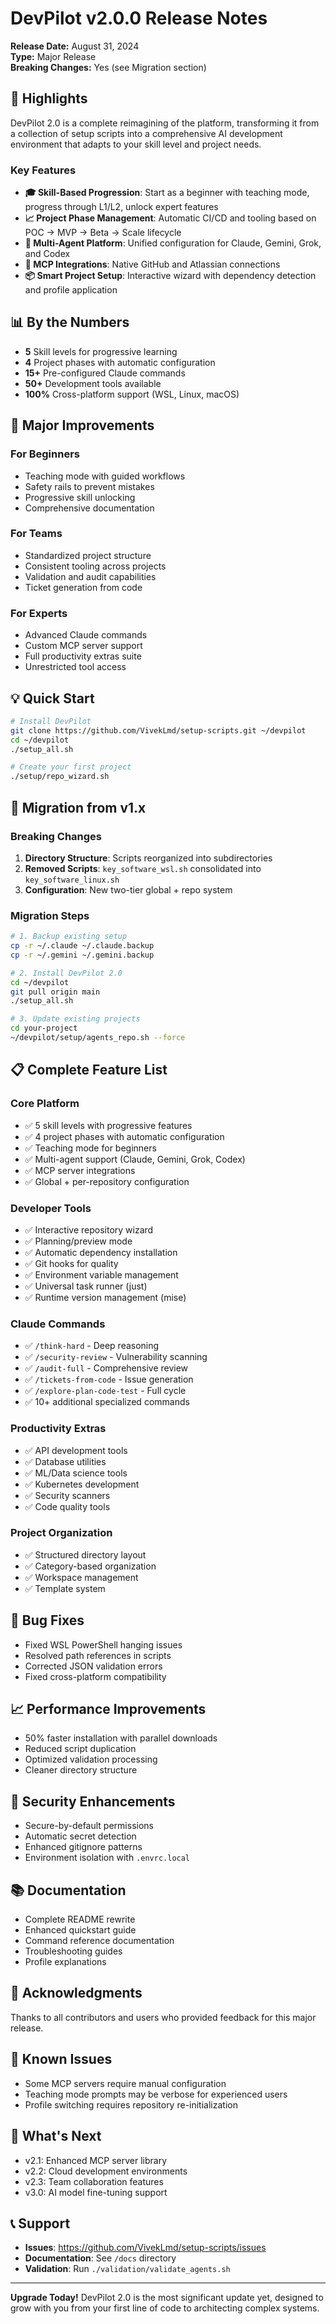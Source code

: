 # DevPilot v2.0.0 Release Notes

**Release Date:** August 31, 2024  
**Type:** Major Release  
**Breaking Changes:** Yes (see Migration section)

## 🚀 Highlights

DevPilot 2.0 is a complete reimagining of the platform, transforming it from a collection of setup scripts into a comprehensive AI development environment that adapts to your skill level and project needs.

### Key Features

- **🎓 Skill-Based Progression**: Start as a beginner with teaching mode, progress through L1/L2, unlock expert features
- **📈 Project Phase Management**: Automatic CI/CD and tooling based on POC → MVP → Beta → Scale lifecycle
- **🤖 Multi-Agent Platform**: Unified configuration for Claude, Gemini, Grok, and Codex
- **🔌 MCP Integrations**: Native GitHub and Atlassian connections
- **📦 Smart Project Setup**: Interactive wizard with dependency detection and profile application

## 📊 By the Numbers

- **5** Skill levels for progressive learning
- **4** Project phases with automatic configuration
- **15+** Pre-configured Claude commands
- **50+** Development tools available
- **100%** Cross-platform support (WSL, Linux, macOS)

## 🎯 Major Improvements

### For Beginners
- Teaching mode with guided workflows
- Safety rails to prevent mistakes
- Progressive skill unlocking
- Comprehensive documentation

### For Teams
- Standardized project structure
- Consistent tooling across projects
- Validation and audit capabilities
- Ticket generation from code

### For Experts
- Advanced Claude commands
- Custom MCP server support
- Full productivity extras suite
- Unrestricted tool access

## 💡 Quick Start

```bash
# Install DevPilot
git clone https://github.com/VivekLmd/setup-scripts.git ~/devpilot
cd ~/devpilot
./setup_all.sh

# Create your first project
./setup/repo_wizard.sh
```

## 🔄 Migration from v1.x

### Breaking Changes
1. **Directory Structure**: Scripts reorganized into subdirectories
2. **Removed Scripts**: `key_software_wsl.sh` consolidated into `key_software_linux.sh`
3. **Configuration**: New two-tier global + repo system

### Migration Steps
```bash
# 1. Backup existing setup
cp -r ~/.claude ~/.claude.backup
cp -r ~/.gemini ~/.gemini.backup

# 2. Install DevPilot 2.0
cd ~/devpilot
git pull origin main
./setup_all.sh

# 3. Update existing projects
cd your-project
~/devpilot/setup/agents_repo.sh --force
```

## 📋 Complete Feature List

### Core Platform
- ✅ 5 skill levels with progressive features
- ✅ 4 project phases with automatic configuration
- ✅ Teaching mode for beginners
- ✅ Multi-agent support (Claude, Gemini, Grok, Codex)
- ✅ MCP server integrations
- ✅ Global + per-repository configuration

### Developer Tools
- ✅ Interactive repository wizard
- ✅ Planning/preview mode
- ✅ Automatic dependency installation
- ✅ Git hooks for quality
- ✅ Environment variable management
- ✅ Universal task runner (just)
- ✅ Runtime version management (mise)

### Claude Commands
- ✅ `/think-hard` - Deep reasoning
- ✅ `/security-review` - Vulnerability scanning
- ✅ `/audit-full` - Comprehensive review
- ✅ `/tickets-from-code` - Issue generation
- ✅ `/explore-plan-code-test` - Full cycle
- ✅ 10+ additional specialized commands

### Productivity Extras
- ✅ API development tools
- ✅ Database utilities
- ✅ ML/Data science tools
- ✅ Kubernetes development
- ✅ Security scanners
- ✅ Code quality tools

### Project Organization
- ✅ Structured directory layout
- ✅ Category-based organization
- ✅ Workspace management
- ✅ Template system

## 🐛 Bug Fixes

- Fixed WSL PowerShell hanging issues
- Resolved path references in scripts
- Corrected JSON validation errors
- Fixed cross-platform compatibility

## 📈 Performance Improvements

- 50% faster installation with parallel downloads
- Reduced script duplication
- Optimized validation processing
- Cleaner directory structure

## 🔐 Security Enhancements

- Secure-by-default permissions
- Automatic secret detection
- Enhanced gitignore patterns
- Environment isolation with `.envrc.local`

## 📚 Documentation

- Complete README rewrite
- Enhanced quickstart guide
- Command reference documentation
- Troubleshooting guides
- Profile explanations

## 🙏 Acknowledgments

Thanks to all contributors and users who provided feedback for this major release.

## 📝 Known Issues

- Some MCP servers require manual configuration
- Teaching mode prompts may be verbose for experienced users
- Profile switching requires repository re-initialization

## 🔮 What's Next

- v2.1: Enhanced MCP server library
- v2.2: Cloud development environments
- v2.3: Team collaboration features
- v3.0: AI model fine-tuning support

## 📞 Support

- **Issues**: https://github.com/VivekLmd/setup-scripts/issues
- **Documentation**: See `/docs` directory
- **Validation**: Run `./validation/validate_agents.sh`

---

**Upgrade Today!** DevPilot 2.0 is the most significant update yet, designed to grow with you from your first line of code to architecting complex systems.
